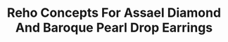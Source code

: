 ---
title: Reho Concepts For Assael Diamond And Baroque Pearl Drop Earrings
description: |
  Baroque Pearls are suspended from twisting, flexible chains set with Pave Diamonds in these beautifully engineered earrings - even the slightest turn of the head creates alluring, sparkling movement.
specs: |
  21.8 x 16.6 x 16mm South Sea Cultured Baroque Pearls with 4.57 carats of Treated Black Diamonds and 3.66 carats of White Diamonds, set in 18K White Gold.
images:
  - image_path: /uploads/reho-concepts-for-assael-diamond-and-baroque-pearl-drop-earrings.png
_category:
order_number: 3
categories:
  - earrings
---